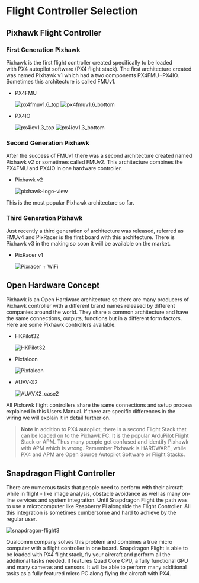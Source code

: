 # Flight Controller Selection

## Pixhawk Flight Controller

### First Generation Pixhawk

Pixhawk is the first flight controller created specifically to be loaded
with PX4 autopilot software (PX4 flight stack). The first architecture
created was named Pixhawk v1 which had a two components PX4FMU+PX4IO.
Sometimes this architecture is called FMUv1.

- PX4FMU

  ![px4fmuv1.6_top](../../images/px4fmuv1.6_top.png)
  ![px4fmuv1.6_bottom](../../images/px4fmuv1.6_bottom.png)

- PX4IO

  ![px4iov1.3_top](../../images/px4iov1.3_top.png)
  ![px4iov1.3_bottom](../../images/px4iov1.3_bottom.png)

  
### Second Generation Pixhawk

After the success of FMUv1 there was a second architecture created named
Pixhawk v2 or sometimes called FMUv2. This architecture combines the
PX4FMU and PX4IO in one hardware controller.

- Pixhawk v2

  ![pixhawk-logo-view](../../images/pixhawk_logo_view.jpg)

This is the most popular Pixhawk architecture so far.


### Third Generation Pixhawk

Just recently a third generation of architecture was released,
referred as FMUv4 and PixRacer is the first board with this
architecture. There is Pixhawk v3 in the making so soon it will be
available on the market.

- PixRacer v1

  ![Pixracer + WiFi](../../images/pixracer_wifi.jpg)

## Open Hardware Concept

Pixhawk is an Open Hardware architecture so there are many producers of
Pixhawk controller with a different brand names released by different
companies around the world. They share a common architecture and have
the same connections, outputs, functions but in a different form
factors. Here are some Pixhawk controllers available.

- HKPilot32

  ![HKPilot32](../../images/hkpilot32_flight_controller.jpg)

- Pixfalcon

  ![Pixfalcon](../../images/pixfalcon_flight_controller_high.jpg)

- AUAV-X2

  ![AUAVX2_case2](../../images/auavx2_case2.jpg)

All Pixhawk flight controllers share the same connections and setup
process explained in this Users Manual. If there are specific
differences in the wiring we will explain it in detail further on.

> **Note** In addition to PX4 autopilot, there is a
second Flight Stack that can be loaded on to the Pixhawk FC. It is the
popular ArduPilot Flight Stack or APM. Thus many people get confused and
identify Pixhawk with APM which is wrong. Remember Pixhawk is HARDWARE,
while PX4 and APM are Open Source Autopilot Software or Flight Stacks. 

## Snapdragon Flight Controller

There are numerous tasks that people need to perform with their aircraft
while in flight - like image analysis, obstacle avoidance as well as
many on-line services and system integration. Until Snapdragon Flight
the path was to use a microcomputer like Raspberry Pi alongside the
Flight Controller. All this integration is sometimes cumbersome and hard
to achieve by the regular user.

![snapdragon-flight3](../../images/snapdragon_flight3.jpg)

Qualcomm company solves this problem and combines a true micro computer
with a flight controller in one board. Snapdragon Flight is able to
be loaded with PX4 flight stack, fly your aircraft and perform all the
additional tasks needed. It features Quad Core CPU, a fully functional
GPU and many cameras and sensors. It will be able to perform many
additional tasks as a fully featured micro PC along flying the aircraft
with PX4.
